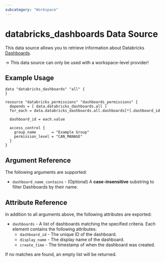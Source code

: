 ```yaml
---
subcategory: "Workspace"
---
```

# databricks_dashboards Data Source

This data source allows you to retrieve information about Databricks [Dashboards](https://docs.databricks.com/en/dashboards/index.html).

-> This data source can only be used with a workspace-level provider!

## Example Usage

```hcl
data "databricks_dashboards" "all" {
}

resource "databricks_permissions" "dashboards_permissions" {
  depends = [ data.databricks_dashboards.all ]
  for_each = data.databricks_dashboards.all.dashboards[*].dashboard_id

  dashboard_id = each.value

  access_control {
    group_name       = "Example Group"
    permission_level = "CAN_MANAGE"
  }
}

```

## Argument Reference

The following arguments are supported:

* `dashboard_name_contains` - (Optional) A **case-insensitive** substring to filter Dashboards by their name.

## Attribute Reference

In addition to all arguments above, the following attributes are exported:

* `dashboards` - A list of dashboards matching the specified criteria. Each element contains the following attributes:
  * `dashboard_id` - The unique ID of the dashboard.
  * `display_name` - The display name of the dashboard.
  * `create_time` - The timestamp of when the dashboard was created.

If no matches are found, an empty list will be returned.
